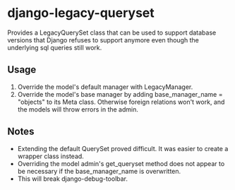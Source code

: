 # django-legacy-queryset
Provides a LegacyQuerySet class that can be used to support database versions that Django refuses to support anymore even though the underlying sql queries still work.

## Usage

  1. Override the model's default manager with LegacyManager.
  2. Override the model's base manager by adding base_manager_name = "objects" to its Meta class.  Otherwise foreign relations won't work, and the models will throw errors in the admin.

## Notes

* Extending the default QuerySet proved difficult.  It was easier to create a wrapper class instead.
* Overriding the model admin's get_queryset method does not appear to be necessary if the base_manager_name is overwritten.
* This will break django-debug-toolbar.
